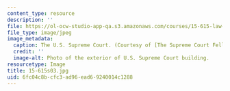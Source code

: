 ```yaml
---
content_type: resource
description: ''
file: https://ol-ocw-studio-app-qa.s3.amazonaws.com/courses/15-615-law-for-the-entrepreneur-and-manager-spring-2003/6fc04c8bcfc3ad96ead69240014c1288_15-615s03.jpg
file_type: image/jpeg
image_metadata:
  caption: The U.S. Supreme Court. (Courtesy of [The Supreme Court Fellows Program](http://www.supremecourt.gov/fellows/default.aspx).)
  credit: ''
  image-alt: Photo of the exterior of U.S. Supreme Court building.
resourcetype: Image
title: 15-615s03.jpg
uid: 6fc04c8b-cfc3-ad96-ead6-9240014c1288
---
```

